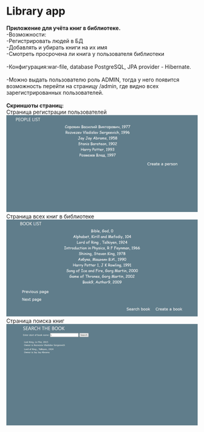 # Library app

<div><b>Приложение для учёта книг в библиотеке.</b>
    <div>-Возможности: 
      <div>-Регистрировать людей в БД</div> 
      <div>-Добавлять и убирать книги на их имя</div> 
      <div>-Смотреть просрочена ли книга у пользователя библиотеки</div>
    </div>
    <br>
    <div>-Конфигурация:war-file, database PostgreSQL, JPA provider - Hibernate.</div>
    <br>
    -Можно выдать пользователю роль ADMIN, тогда у него появится возможность перейти на страницу /admin, где видно всех зарегистрированных пользователей.
    <br>
    <br>
    <div><b>Скриншоты страниц: </b></div>
    <div>Страница регистрации пользователей</div>
    <img src="src/main/webapp/resources/static/persons.jpg" alt="persons">
    <div>Страница всех книг в библиотеке</div>
    <img src="src/main/webapp/resources/static/books.jpg" alt="books">
    <div>Страница поиска книг</div>
    <img src="src/main/webapp/resources/static/search.jpg" alt="search">
</div>